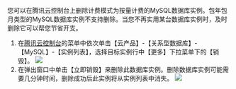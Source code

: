 您可以在腾讯云控制台上删除计费模式为按量计费的MySQL数据库实例。包年包月类型的MySQL数据库实例不支持删除。当您不再实用某台数据库实例时，及时删除它可以帮您节省开支。
1. 在[腾讯云控制台](https://console.qcloud.com/)的菜单中依次单击【云产品】-【关系型数据库】-【MySQL】-【实例列表】，选择目标实例行中【更多】下拉菜单下的【销毁】。
![](//mc.qcloudimg.com/static/img/c338aaea25751499bd2da9650d0b2e67/image.png)
2. 在弹出窗口中单击【立即销毁】来删除此数据库实例。删除数据库实例可能需要几分钟时间，删除成功后此实例将从实例列表中消失。
![](//mc.qcloudimg.com/static/img/0365f4defea10c99bba8f3d3459be20a/image.png)
